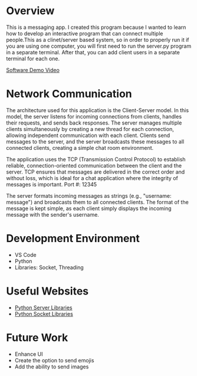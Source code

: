 # Overview

This is a messaging app. I created this program because I wanted to learn how to develop an interactive program that can connect multiple people.This as a clinet/server based system, so in order to properly run it if you are using one computer, you will first need to run the server.py program in a separate terminal. After that, you can add client users in a separate terminal for each one. 

[Software Demo Video](https://www.youtube.com/watch?v=SA84IEIXUqU)

# Network Communication

The architecture used for this application is the Client-Server model. In this model, the server listens for incoming connections from clients, handles their requests, and sends back responses. The server manages multiple clients simultaneously by creating a new thread for each connection, allowing independent communication with each client. Clients send messages to the server, and the server broadcasts these messages to all connected clients, creating a simple chat room environment.

The application uses the TCP (Transmission Control Protocol) to establish reliable, connection-oriented communication between the client and the server. TCP ensures that messages are delivered in the correct order and without loss, which is ideal for a chat application where the integrity of messages is important. Port #: 12345

The server formats incoming messages as strings (e.g., "username: message") and broadcasts them to all connected clients. The format of the message is kept simple, as each client simply displays the incoming message with the sender's username.

# Development Environment

* VS Code
* Python
* Libraries: Socket, Threading

# Useful Websites

* [Python Server Libraries](https://docs.python.org/3/library/socketserver.html)
* [Python Socket Libraries](https://docs.python.org/3/library/socket.html)

# Future Work

* Enhance UI
* Create the option to send emojis
* Add the ability to send images